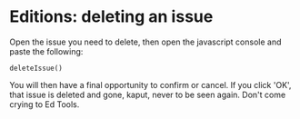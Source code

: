 # Editions: deleting an issue

Open the issue you need to delete, then open the javascript console and paste the following:

```
deleteIssue()
```

You will then have a final opportunity to confirm or cancel.
If you click 'OK', that issue is deleted and gone, kaput, never to be seen again.  Don't come crying to Ed Tools.
